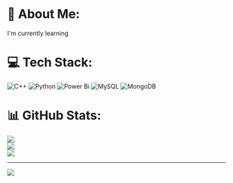 # 💫 About Me:
I'm currently learning 


# 💻 Tech Stack:
![C++](https://img.shields.io/badge/c++-%2300599C.svg?style=flat&logo=c%2B%2B&logoColor=white) ![Python](https://img.shields.io/badge/python-3670A0?style=flat&logo=python&logoColor=ffdd54) ![Power Bi](https://img.shields.io/badge/power_bi-F2C811?style=flat&logo=powerbi&logoColor=black) ![MySQL](https://img.shields.io/badge/mysql-4479A1.svg?style=flat&logo=mysql&logoColor=white) ![MongoDB](https://img.shields.io/badge/MongoDB-%234ea94b.svg?style=flat&logo=mongodb&logoColor=white)
# 📊 GitHub Stats:
![](https://github-readme-stats.vercel.app/api?username=nagaraja065&theme=default&hide_border=false&include_all_commits=false&count_private=false)<br/>
![](https://github-readme-streak-stats.herokuapp.com/?user=nagaraja065&theme=default&hide_border=false)<br/>
![](https://github-readme-stats.vercel.app/api/top-langs/?username=nagaraja065&theme=default&hide_border=false&include_all_commits=false&count_private=false&layout=compact)

---
[![](https://visitcount.itsvg.in/api?id=nagaraja065&icon=0&color=0)](https://visitcount.itsvg.in)

<!-- Proudly created with GPRM ( https://gprm.itsvg.in ) -->
